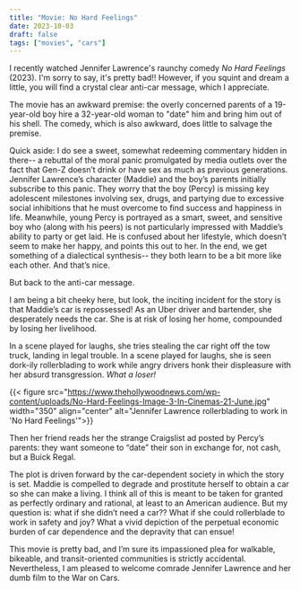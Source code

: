```yaml
---
title: "Movie: No Hard Feelings"
date: 2023-10-03
draft: false
tags: ["movies", "cars"]
---
```


I recently watched Jennifer Lawrence's raunchy comedy _No Hard Feelings_ (2023). I'm sorry to say, it's pretty bad!! However, if you squint and dream a little, you will find a crystal clear anti-car message, which I appreciate.

The movie has an awkward premise: the overly concerned parents of a 19-year-old boy hire a 32-year-old woman to "date" him and bring him out of his shell. The comedy, which is also awkward, does little to salvage the premise.

Quick aside: I do see a sweet, somewhat redeeming commentary hidden in there-- a rebuttal of the moral panic promulgated by media outlets over the fact that Gen-Z doesn’t drink or have sex as much as previous generations. Jennifer Lawrence’s character (Maddie) and the boy’s parents initially subscribe to this panic. They worry that the boy (Percy) is missing key adolescent milestones involving sex, drugs, and partying due to excessive social inhibitions that he must overcome to find success and happiness in life. Meanwhile, young Percy is portrayed as a smart, sweet, and sensitive boy who (along with his peers) is not particularly impressed with Maddie’s ability to party or get laid. He is confused about her lifestyle, which doesn’t seem to make her happy, and points this out to her. In the end, we get something of a dialectical synthesis-- they both learn to be a bit more like each other. And that’s nice.

But back to the anti-car message.

I am being a bit cheeky here, but look, the inciting incident for the story is that Maddie’s car is repossessed! As an Uber driver and bartender, she desperately needs the car. She is at risk of losing her home, compounded by losing her livelihood.

In a scene played for laughs, she tries stealing the car right off the tow truck, landing in legal trouble. In a scene played for laughs, she is seen dork-ily rollerblading to work while angry drivers honk their displeasure with her absurd transgression. _What a loser!_

{{< figure src="https://www.thehollywoodnews.com/wp-content/uploads/No-Hard-Feelings-Image-3-In-Cinemas-21-June.jpg" width="350" align="center" alt="Jennifer Lawrence rollerblading to work in 'No Hard Feelings'">}}

Then her friend reads her the strange Craigslist ad posted by Percy’s parents: they want someone to “date” their son in exchange for, not cash, but a Buick Regal.

The plot is driven forward by the car-dependent society in which the story is set. Maddie is compelled to degrade and prostitute herself to obtain a car so she can make a living. I think all of this is meant to be taken for granted as perfectly ordinary and rational, at least to an American audience. But my question is: what if she didn’t need a car?? What if she could rollerblade to work in safety and joy? What a vivid depiction of the perpetual economic burden of car dependence and the depravity that can ensue!

This movie is pretty bad, and I’m sure its impassioned plea for walkable, bikeable, and transit-oriented communities is strictly accidental. Nevertheless, I am pleased to welcome comrade Jennifer Lawrence and her dumb film to the War on Cars.
